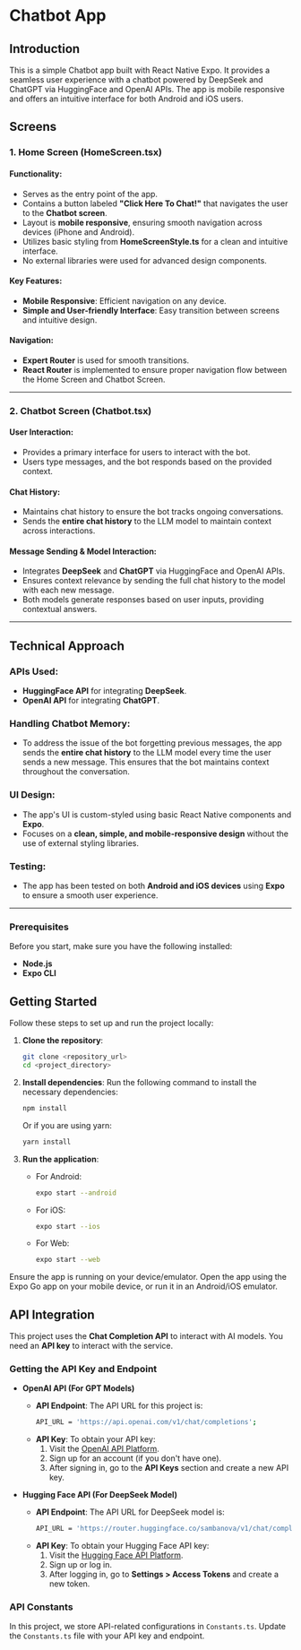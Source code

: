 # Chatbot App

## Introduction
This is a simple Chatbot app built with React Native Expo. It provides a seamless user experience with a chatbot powered by DeepSeek and ChatGPT via HuggingFace and OpenAI APIs. The app is mobile responsive and offers an intuitive interface for both Android and iOS users.

## Screens

### 1. **Home Screen (HomeScreen.tsx)**

#### Functionality:
- Serves as the entry point of the app.
- Contains a button labeled **"Click Here To Chat!"** that navigates the user to the **Chatbot screen**.
- Layout is **mobile responsive**, ensuring smooth navigation across devices (iPhone and Android).
- Utilizes basic styling from **HomeScreenStyle.ts** for a clean and intuitive interface.
- No external libraries were used for advanced design components.

#### Key Features:
- **Mobile Responsive**: Efficient navigation on any device.
- **Simple and User-friendly Interface**: Easy transition between screens and intuitive design.

#### Navigation:
- **Expert Router** is used for smooth transitions.
- **React Router** is implemented to ensure proper navigation flow between the Home Screen and Chatbot Screen.

---

### 2. **Chatbot Screen (Chatbot.tsx)**

#### User Interaction:
- Provides a primary interface for users to interact with the bot.
- Users type messages, and the bot responds based on the provided context.

#### Chat History:
- Maintains chat history to ensure the bot tracks ongoing conversations.
- Sends the **entire chat history** to the LLM model to maintain context across interactions.

#### Message Sending & Model Interaction:
- Integrates **DeepSeek** and **ChatGPT** via HuggingFace and OpenAI APIs.
- Ensures context relevance by sending the full chat history to the model with each new message.
- Both models generate responses based on user inputs, providing contextual answers.

---

## Technical Approach

### APIs Used:
- **HuggingFace API** for integrating **DeepSeek**.
- **OpenAI API** for integrating **ChatGPT**.

### Handling Chatbot Memory:
- To address the issue of the bot forgetting previous messages, the app sends the **entire chat history** to the LLM model every time the user sends a new message. This ensures that the bot maintains context throughout the conversation.

### UI Design:
- The app's UI is custom-styled using basic React Native components and **Expo**.
- Focuses on a **clean, simple, and mobile-responsive design** without the use of external styling libraries.

### Testing:
- The app has been tested on both **Android and iOS devices** using **Expo** to ensure a smooth user experience.

---


### Prerequisites
Before you start, make sure you have the following installed:
- **Node.js** 
- **Expo CLI** 
  
## Getting Started
Follow these steps to set up and run the project locally:

1. **Clone the repository**:
    ```bash
    git clone <repository_url>
    cd <project_directory>
    ```

2. **Install dependencies**:
    Run the following command to install the necessary dependencies:
    ```bash
    npm install
    ```
    Or if you are using yarn:
    ```bash
    yarn install
    ```

3. **Run the application**:
    - For Android:
      ```bash
      expo start --android
      ```
    - For iOS:
      ```bash
      expo start --ios
      ```
    - For Web:
      ```bash
      expo start --web
      ```

Ensure the app is running on your device/emulator. Open the app using the Expo Go app on your mobile device, or run it in an Android/iOS emulator.

## API Integration
This project uses the **Chat Completion API** to interact with AI models. You need an **API key** to interact with the service.

### Getting the API Key and Endpoint

- **OpenAI API (For GPT Models)**  
    - **API Endpoint**: The API URL for this project is:
      ```bash
      API_URL = 'https://api.openai.com/v1/chat/completions';
      ```
    - **API Key**: To obtain your API key:
        1. Visit the [OpenAI API Platform](https://beta.openai.com/signup/).
        2. Sign up for an account (if you don't have one).
        3. After signing in, go to the **API Keys** section and create a new API key.

- **Hugging Face API (For DeepSeek Model)**  
    - **API Endpoint**: The API URL for DeepSeek model is:
      ```bash
      API_URL = 'https://router.huggingface.co/sambanova/v1/chat/completions';
      ```
    - **API Key**: To obtain your Hugging Face API key:
        1. Visit the [Hugging Face API Platform](https://huggingface.co/).
        2. Sign up or log in.
        3. After logging in, go to **Settings > Access Tokens** and create a new token.

### API Constants
In this project, we store API-related configurations in `Constants.ts`. Update the `Constants.ts` file with your API key and endpoint.



